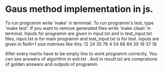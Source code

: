 # Gaus method implementation in js.
To run programm write 'make' in terminali.
To run programm's test, type 'make test'.
If you want to remove generated files write 'make clean' in terminal.
Inputs for programm are given in input.txt and in test_input.txt files,
input.txt is for main programm and test_input.txt is for test.
inputs are given in NxN+1 size matrixes
like this:
12 24 35 78
4 54 66 84
20 19 37 18

After every martix have to be  empty line to work programm correctly.
You can see answers of algorithm in exit.txt .
And in result.txt are comprations of golden answers and outputs of programm.
